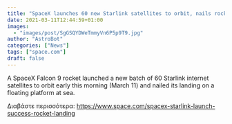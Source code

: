```yaml
---
title: "SpaceX launches 60 new Starlink satellites to orbit, nails rocket landing at sea"
date: 2021-03-11T12:44:59+01:00
images:
  - "images/post/SgGSQYDWeTmmyVn6P5p9T9.jpg"
author: "AstroBot"
categories: ["News"]
tags: ["space.com"]
draft: false
---
```


A SpaceX Falcon 9 rocket launched a new batch of 60 Starlink internet satellites to orbit early this morning (March 11) and nailed its landing on a floating platform at sea. 

Διαβάστε περισσότερα: https://www.space.com/spacex-starlink-launch-success-rocket-landing
